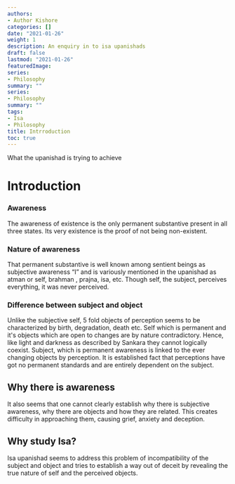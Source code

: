 ```yaml
---
authors:
- Author Kishore
categories: []
date: "2021-01-26"
weight: 1
description: An enquiry in to isa upanishads
draft: false
lastmod: "2021-01-26"
featuredImage: 
series:
- Philosophy
summary: ""
series:
- Philosophy
summary: ""
tags:
- Isa
- Philosophy
title: Intrroduction
toc: true
---
```


What the upanishad is trying to achieve

<!--more-->

# Introduction

### Awareness

The awareness of existence is the only permanent substantive present in all three states. Its very existence is the proof of not being non-existent. 
### Nature of awareness
That permanent substantive is well known among sentient beings as subjective awareness “I” and is variously mentioned in the upanishad as atman or self, brahman , prajna, isa, etc. Though self, the subject, perceives everything, it was never perceived. 
### Difference between subject and object
Unlike the subjective self, 5 fold objects of perception seems to be characterized by birth, degradation, death etc. Self which is permanent and it's objects which are open to changes are by nature contradictory. Hence, like light and darkness as described by Sankara they cannot logically coexist. Subject, which is permanent awareness is linked to the ever changing objects by perception. It is established fact that perceptions have got no permanent standards and are entirely dependent on the subject. 
## Why there is awareness
It also seems that one cannot clearly establish why there is subjective awareness, why there are objects and how they are related. This creates difficulty in approaching them, causing grief, anxiety and deception. 
## Why study Isa?
Isa upanishad seems to address this problem of incompatibility of the subject and object and tries to establish a way out of deceit by revealing the true nature of self and the perceived objects.